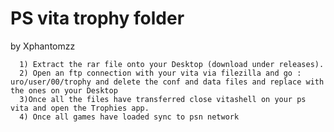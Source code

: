# PS vita trophy folder
by
Xphantomzz

      1) Extract the rar file onto your Desktop (download under releases).
      2) Open an ftp connection with your vita via filezilla and go : uro/user/00/trophy and delete the conf and data files and replace with the ones on your Desktop
      3)Once all the files have transferred close vitashell on your ps vita and open the Trophies app.
      4) Once all games have loaded sync to psn network 
      
      
      
      



